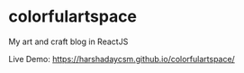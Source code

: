 # colorfulartspace
My art and craft blog in ReactJS

Live Demo: 
https://harshadaycsm.github.io/colorfulartspace/
